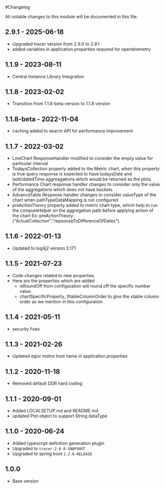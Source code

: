 #Changelog

All notable changes to this module will be documented in this file.

## 2.9.1 - 2025-06-18
- Upgraded tracer version from 2.9.0 to 2.9.1
- added variables in application.properties required for opentelemetry

## 1.1.9 - 2023-08-11
- Central Instance Library Integration

## 1.1.8 - 2023-02-02

- Transition from 1.1.8-beta version to 1.1.8 version

## 1.1.8-beta - 2022-11-04

- caching added to search API for performance improvement

## 1.1.7 - 2022-03-02
- LineChart ResponseHandler modified to consider the empty value for particular interval 
- TodaysCollection property added to the Metric chart, when this property is true query response is expected to have todaysDate and lastUdatedTime aggreagations which would be returned as the plots
- Performance Chart response handler changes to consider only the value of the aggregations which does not have buckets
- AdvanceTable Response handler changes to consider valueType of the chart when pathTypeDataMapping is not configured
- preActionTheory property added to metric chart type, which help to run the computeHelper on the aggregation path before applying action of the chart
	Ex: preActionTheory:{"ActualCollection":"repsonseToDifferenceOfDates"}




## 1.1.6 - 2022-01-13
- Updated to log4j2 version 2.17.1


## 1.1.5 - 2021-07-23
- Code changes related to new properties.
- Here are the properties which are added 
  - isRoundOff from configuration will round off the specific number value.
  - chartSpecificProperty, XtableColumnOrder to give the xtable column order as we mention in this configuration

## 1.1.4 - 2021-05-11
- security fixes

## 1.1.3 - 2021-02-26
- Updated egov mdms host name in application.properties

## 1.1.2 - 2020-11-18
- Removed default DDR hard coding 


## 1.1.1 - 2020-09-01

- Added LOCALSETUP.md and README.md
- updated Plot object to support String dataType

## 1.1.0 - 2020-06-24

- Added typescript definition generation plugin
- Upgraded to `tracer:2.0.0-SNAPSHOT`
- Upgraded to spring boot `2.2.6-RELEASE`

## 1.0.0

- Base version

